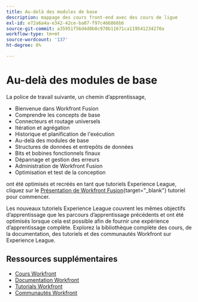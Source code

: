```yaml
---
title: Au-delà des modules de base
description: mappage des cours front-end avec des cours de ligue
exl-id: e72a6a4a-e342-42ce-ba07-f97c466866b6
source-git-commit: a35951f56d4d0b0c978b11671ca119541234270a
workflow-type: tm+mt
source-wordcount: '137'
ht-degree: 0%

---
```


# Au-delà des modules de base

La police de travail suivante, un chemin d’apprentissage,

* Bienvenue dans Workfront Fusion
* Comprendre les concepts de base
* Connecteurs et routage universels
* Itération et agrégation
* Historique et planification de l&#39;exécution
* Au-delà des modules de base
* Structures de données et entrepôts de données
* Bits et bobines fonctionnels finaux
* Dépannage et gestion des erreurs
* Administration de Workfront Fusion
* Optimisation et test de la conception

ont été optimisés et recréés en tant que tutoriels Experience League, cliquez sur le [Présentation de Workfront Fusion](https://experienceleague.adobe.com/docs/workfront-learn/tutorials-workfront/fusion/welcome-to-workfront-fusion/workfront-fusion-overview.html?lang=en){target="_blank"} tutoriel pour commencer.

Les nouveaux tutoriels Experience League couvrent les mêmes objectifs d’apprentissage que les parcours d’apprentissage précédents et ont été optimisés lorsque cela est possible afin de fournir une expérience d’apprentissage complète.  Explorez la bibliothèque complète des cours, de la documentation, des tutoriels et des communautés Workfront sur Experience League.

## Ressources supplémentaires

* [Cours Workfront](https://experienceleague.adobe.com/?lang=en&amp;Solution=Workfront#courses)
* [Documentation Workfront](https://experienceleague.adobe.com/docs/workfront.html)
* [Tutorials Workfront](https://experienceleague.adobe.com/docs/workfront-learn/tutorials-workfront/home.html)
* [Communautés Workfront](https://experienceleaguecommunities.adobe.com/t5/workfront/ct-p/workfront)
